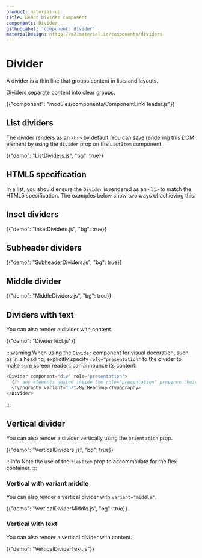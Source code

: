 ```yaml
---
product: material-ui
title: React Divider component
components: Divider
githubLabel: 'component: divider'
materialDesign: https://m2.material.io/components/dividers
---
```


# Divider

<p class="description">A divider is a thin line that groups content in lists and layouts.</p>

Dividers separate content into clear groups.

{{"component": "modules/components/ComponentLinkHeader.js"}}

## List dividers

The divider renders as an `<hr>` by default.
You can save rendering this DOM element by using the `divider` prop on the `ListItem` component.

{{"demo": "ListDividers.js", "bg": true}}

## HTML5 specification

In a list, you should ensure the `Divider` is rendered as an `<li>` to match the HTML5 specification.
The examples below show two ways of achieving this.

## Inset dividers

{{"demo": "InsetDividers.js", "bg": true}}

## Subheader dividers

{{"demo": "SubheaderDividers.js", "bg": true}}

## Middle divider

{{"demo": "MiddleDividers.js", "bg": true}}

## Dividers with text

You can also render a divider with content.

{{"demo": "DividerText.js"}}

:::warning
When using the `Divider` component for visual decoration, such as in a heading, explicitly specify `role="presentation"` to the divider to make sure screen readers can announce its content:

```js
<Divider component="div" role="presentation">
  {/* any elements nested inside the role="presentation" preserve their semantics. */}
  <Typography variant="h2">My Heading</Typography>
</Divider>
```

:::

## Vertical divider

You can also render a divider vertically using the `orientation` prop.

{{"demo": "VerticalDividers.js", "bg": true}}

:::info
Note the use of the `flexItem` prop to accommodate for the flex container.
:::

### Vertical with variant middle

You can also render a vertical divider with `variant="middle"`.

{{"demo": "VerticalDividerMiddle.js", "bg": true}}

### Vertical with text

You can also render a vertical divider with content.

{{"demo": "VerticalDividerText.js"}}
